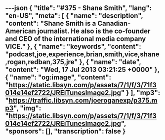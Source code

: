---json
{
  "title": "#375 - Shane Smith",
  "lang": "en-US",
  "meta": [
    {
      "name": "description",
      "content": "Shane Smith is a Canadian-American journalist. He also is the co-founder and CEO of the international media company VICE."
    },
    {
      "name": "keywords",
      "content": "podcast,joe,experience,brian,smith,vice,shane,rogan,redban,375,jre"
    },
    {
      "name": "date",
      "content": "Wed, 17 Jul 2013 03:21:25 +0000"
    },
    {
      "name": "og:image",
      "content": "https://static.libsyn.com/p/assets/7/1/f/3/71f3014e14ef2722/JREiTunesImage2.jpg"
    }
  ],
  "mp3": "https://traffic.libsyn.com/joeroganexp/p375.mp3",
  "img": "https://static.libsyn.com/p/assets/7/1/f/3/71f3014e14ef2722/JREiTunesImage2.jpg",
  "sponsors": [],
  "transcription": false
}
---
<episode-header />

<timemark seconds="0" />

<transcribe-call-to-action />

<episode-footer />